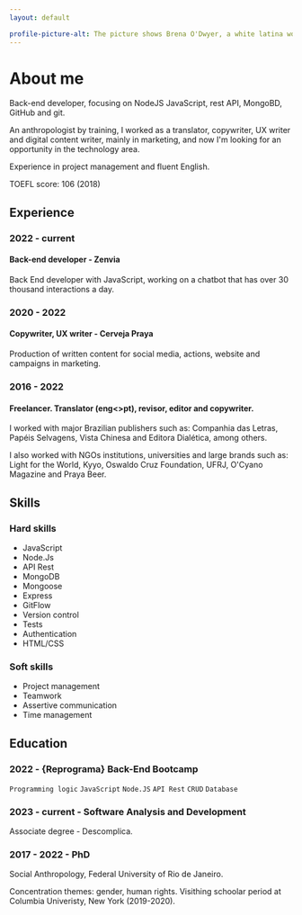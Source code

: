 ```yaml
---
layout: default

profile-picture-alt: The picture shows Brena O'Dwyer, a white latina woman with brown eyes and brown wavy hair. She is smiling. The background is blurred green.
---
```


# About me
Back-end developer, focusing on NodeJS JavaScript, rest API, MongoBD, GitHub and git.

An anthropologist by training, I worked as a translator, copywriter, UX writer and digital content writer, mainly in marketing, and now I'm looking for an opportunity in the technology area.

Experience in project management and fluent English.

TOEFL score: 106 (2018)

## Experience
### 2022 - current
#### Back-end developer - Zenvia
Back End developer with JavaScript, working on a chatbot that has over 30 thousand interactions a day.

### 2020 - 2022
#### Copywriter, UX writer - Cerveja Praya
Production of written content for
social media, actions, website and campaigns in marketing.

### 2016 - 2022
#### Freelancer. Translator (eng<>pt), revisor, editor and copywriter.
I worked with major Brazilian publishers
such as: Companhia das Letras,
Papéis Selvagens, Vista Chinesa 
and Editora Dialética, among others.

I also worked with NGOs institutions, universities and large brands such as: Light for the World, Kyyo, Oswaldo Cruz Foundation, UFRJ, O'Cyano Magazine and Praya Beer.

## Skills
### Hard skills
* JavaScript
* Node.Js
* API Rest
* MongoDB
* Mongoose
* Express
* GitFlow
* Version control
* Tests
* Authentication
* HTML/CSS

### Soft skills
* Project management
* Teamwork
* Assertive communication
* Time management

## Education
### 2022 - {Reprograma} Back-End Bootcamp
`Programming logic`
`JavaScript`
`Node.JS`
`API Rest`
`CRUD`
`Database`

### 2023 - current - Software Analysis and Development
Associate degree - Descomplica.

### 2017 - 2022 - PhD
Social Anthropology, Federal University of Rio de Janeiro.

Concentration themes: gender, human rights.
Visithing schoolar period at Columbia Univeristy, New York (2019-2020).
